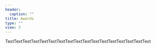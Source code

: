 ```yaml
---
header:
  caption: ""
title: Awards
type: ""
view: 3
---
```


TextTextTextTextTextTextTextTextTextTextTextTextTextTextTextTextText